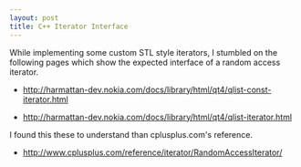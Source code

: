 ```yaml
---
layout: post
title: C++ Iterator Interface
---
```

While implementing some custom STL style iterators, I stumbled on the 
following pages which show the expected interface of a random access 
iterator.

 - <http://harmattan-dev.nokia.com/docs/library/html/qt4/qlist-const-iterator.html>

 - <http://harmattan-dev.nokia.com/docs/library/html/qt4/qlist-iterator.html>

I found this these to understand than cplusplus.com's reference.

 - <http://www.cplusplus.com/reference/iterator/RandomAccessIterator/>
